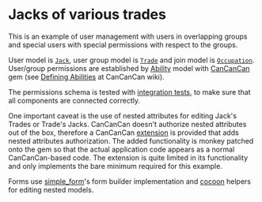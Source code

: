 # Jacks of various trades

This is an example of user management with users in overlapping groups and
special users with special permissions with respect to the groups.

User model is [`Jack`][1], user group model is [`Trade`][2] and join model is
[`Occupation`][3]. User/group permissions are established by [Ability][5] model 
with [CanCanCan][4] gem (see [Defining Abilities][6] at CanCanCan wiki).

The permissions schema is tested with [integration tests][7], to make sure that 
all components are connected correctly.

One important caveat is the use of nested attributes for editing Jack's Trades or 
Trade's Jacks. CanCanCan doesn't authorize nested attributes out of the box, 
therefore a CanCanCan [extension][8] is provided that adds nested attributes 
authorization. The added functionality is monkey patched onto the gem so that 
the actual application code appears as a normal CanCanCan-based code. The 
extension is quite limited in its functionality and only implements the bare
minimum required for this example. 

Forms use [simple_form][9]'s form builder implementation and [cocoon][10] 
helpers for editing nested models.

[1]: app/models/jack.rb
[2]: app/models/trade.rb
[3]: app/models/occupation.rb
[4]: https://github.com/CanCanCommunity/cancancan
[5]: app/models/ability.rb
[6]: https://github.com/CanCanCommunity/cancancan/wiki/Defining-Abilities
[7]: test/integration
[8]: config/initializers/authorize_nested_attributes.rb
[9]: https://github.com/plataformatec/simple_form
[10]: https://github.com/nathanvda/cocoon
